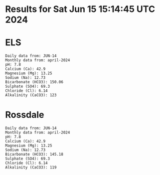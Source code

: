 # Results for Sat Jun 15 15:14:45 UTC 2024
# ELS
```
Daily data from: JUN-14
Monthly data from: april-2024
pH: 7.8
Calcium (Ca): 42.9
Magnesium (Mg): 13.25
Sodium (Na): 12.73
Bicarbonate (HCO3): 150.06
Sulphate (SO4): 69.3
Chloride (Cl): 6.14
Alkalinity (CaCO3): 123
```
# Rossdale
```
Daily data from: JUN-14
Monthly data from: april-2024
pH: 7.8
Calcium (Ca): 42.9
Magnesium (Mg): 13.25
Sodium (Na): 12.73
Bicarbonate (HCO3): 145.18
Sulphate (SO4): 69.3
Chloride (Cl): 6.14
Alkalinity (CaCO3): 119
```
